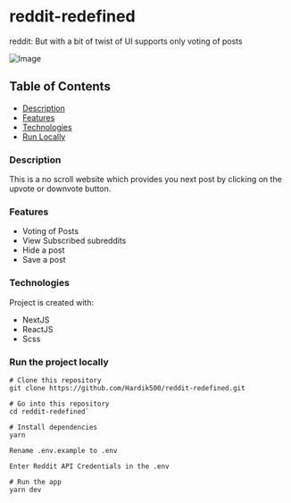 # reddit-redefined
reddit: But with a bit of twist of UI supports only voting of posts

![Image](https://res.cloudinary.com/hardik-khandelwal/image/upload/v1597433490/app_main.png)

## Table of Contents

* [Description](https://github.com/Hardik500/reddit-redefined/new/master?readme=1#description)
* [Features](https://github.com/Hardik500/reddit-redefined/new/master?readme=1#features)
* [Technologies](https://github.com/Hardik500/reddit-redefined/new/master?readme=1#technologies)
* [Run Locally](https://github.com/Hardik500/reddit-redefined/new/master?readme=1#run-the-project-locally)

### Description

This is a no scroll website which provides you next post by clicking on the upvote or downvote button.

### Features

* Voting of Posts
* View Subscribed subreddits
* Hide a post
* Save a post

### Technologies

Project is created with:

* NextJS
* ReactJS
* Scss

### Run the project locally

```
# Clone this repository
git clone https://github.com/Hardik500/reddit-redefined.git

# Go into this repository
cd reddit-redefined`

# Install dependencies
yarn

Rename .env.example to .env

Enter Reddit API Credentials in the .env

# Run the app
yarn dev
```